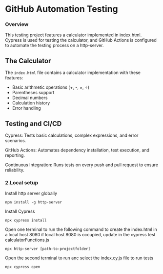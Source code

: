 # GitHub Automation Testing 


### Overview

This testing project features a calculator implemented in index.html. Cypress is used for testing the calculator, and GitHub Actions is configured to automate the testing process on a http-server. 

## The Calculator

The `index.html` file contains a calculator implementation with these features:

- Basic arithmetic operations (+, -, ×, ÷)
- Parentheses support
- Decimal numbers
- Calculation history
- Error handling


## Testing and CI/CD

Cypress: Tests basic calculations, complex expressions, and error scenarios.

GitHub Actions: Automates dependency installation, test execution, and reporting.

Continuous Integration: Runs tests on every push and pull request to ensure reliability.


### 2.Local setup

Install http server globally

```console
npm install -g http-server
```
Install Cypress 
```console
npx cypress install
```

Open one terminal to run the following command to create the index.html in a local host 8080
if local host 8080 is occupied, update in the cypress test calculatorFunctions.js

```console
npx http-server [path-to-projectfolder]
```

Open the second terminal to run anc select the index.cy.js file to run tests

```console
npx cypress open
```



